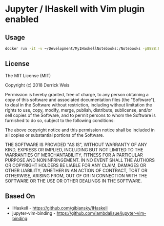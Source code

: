# Jupyter / IHaskell with Vim plugin enabled

## Usage

```bash
docker run -it -v ~/Development/MyIHaskellNotebooks:/Notebooks -p8888:8888 dload/ihaskell-vim:latest
```

## License

The MIT License (MIT)

Copyright (c) 2018 Derrick Weis

Permission is hereby granted, free of charge, to any person obtaining a copy of
this software and associated documentation files (the "Software"), to deal in
the Software without restriction, including without limitation the rights to
use, copy, modify, merge, publish, distribute, sublicense, and/or sell copies of
the Software, and to permit persons to whom the Software is furnished to do so,
subject to the following conditions:

The above copyright notice and this permission notice shall be included in all
copies or substantial portions of the Software.

THE SOFTWARE IS PROVIDED "AS IS", WITHOUT WARRANTY OF ANY KIND, EXPRESS OR
IMPLIED, INCLUDING BUT NOT LIMITED TO THE WARRANTIES OF MERCHANTABILITY, FITNESS
FOR A PARTICULAR PURPOSE AND NONINFRINGEMENT. IN NO EVENT SHALL THE AUTHORS OR
COPYRIGHT HOLDERS BE LIABLE FOR ANY CLAIM, DAMAGES OR OTHER LIABILITY, WHETHER
IN AN ACTION OF CONTRACT, TORT OR OTHERWISE, ARISING FROM, OUT OF OR IN
CONNECTION WITH THE SOFTWARE OR THE USE OR OTHER DEALINGS IN THE SOFTWARE.

## Based On

* IHaskell - https://github.com/gibiansky/IHaskell
* jupyter-vim-binding - https://github.com/lambdalisue/jupyter-vim-binding

